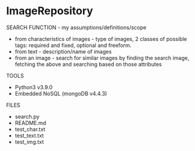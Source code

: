 # ImageRepository

SEARCH FUNCTION - my assumptions/definitions/scope
* from characteristics of images - type of images, 2 classes of possible tags: required and fixed, optional and freeform. 
* from text - description/name of images
* from an image - search for similar images by finding the search image, fetching the above and searching based on those attributes

TOOLS
* Python3 v3.9.0
* Embedded NoSQL (mongoDB v4.4.3)

FILES
* search.py
* README.md
* test_char.txt
* test_text.txt
* test_img.txt
